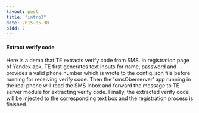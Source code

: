 ```yaml
---
layout: post
title: "intro3"
date: 2015-05-30
pidd: 7
---
```

#### Extract verify code
Here is a demo that TE extracts verify code from SMS. In registration page of Yandex apk, TE first generates text inputs for name, password and provides a valid phone number which is wrote to the config.json file before running for receiving verify code. Then the 'smsOberserver' app running in the real phone will read the SMS inbox and forward the message to TE server module for extracting verify code. Finally, the extracted verify code will be injected to the corresponding text box and the registration process is finished. 